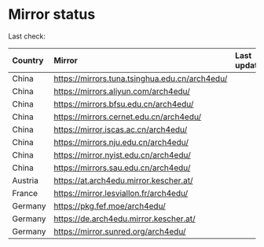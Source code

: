<script src="./time.js"></script>
# Mirror status
Last check: <script type="text/javascript">localize(1727335246.7627077);</script>

|Country|Mirror|Last update|
|:------|:-----|:----------|
|China|https://mirrors.tuna.tsinghua.edu.cn/arch4edu/|<script type="text/javascript">localize(1727246652);</script>|
|China|https://mirrors.aliyun.com/arch4edu/|<script type="text/javascript">localize(1727246652);</script>|
|China|https://mirrors.bfsu.edu.cn/arch4edu/|<script type="text/javascript">localize(1727246652);</script>|
|China|https://mirrors.cernet.edu.cn/arch4edu/|<script type="text/javascript">localize(1727246652);</script>|
|China|https://mirror.iscas.ac.cn/arch4edu/|<script type="text/javascript">localize(1727246652);</script>|
|China|https://mirrors.nju.edu.cn/arch4edu/|<script type="text/javascript">localize(1727246652);</script>|
|China|https://mirror.nyist.edu.cn/arch4edu/|<script type="text/javascript">localize(1727246652);</script>|
|China|https://mirrors.sau.edu.cn/arch4edu/|<script type="text/javascript">localize(1727246652);</script>|
|Austria|https://at.arch4edu.mirror.kescher.at/|<script type="text/javascript">localize(1727246652);</script>|
|France|https://mirror.lesviallon.fr/arch4edu/|<script type="text/javascript">localize(1727246652);</script>|
|Germany|https://pkg.fef.moe/arch4edu/|<script type="text/javascript">localize(1727246652);</script>|
|Germany|https://de.arch4edu.mirror.kescher.at/|<script type="text/javascript">localize(1727246652);</script>|
|Germany|https://mirror.sunred.org/arch4edu/|<script type="text/javascript">localize(1727246652);</script>|

<script src="./tablefilter/tablefilter.js"></script>
<script src="./table.js"></script>